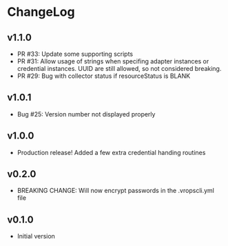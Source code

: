 # ChangeLog

## v1.1.0

* PR #33: Update some supporting scripts
* PR #31: Allow usage of strings when specifing adapter instances or credential instances.  UUID are still allowed,
          so not considered breaking.
* PR #29: Bug with collector status if resourceStatus is BLANK

## v1.0.1

* Bug #25: Version number not displayed properly

## v1.0.0

* Production release!  Added a few extra credential handing routines

## v0.2.0

* BREAKING CHANGE:  Will now encrypt passwords in the .vropscli.yml file

## v0.1.0

* Initial version
